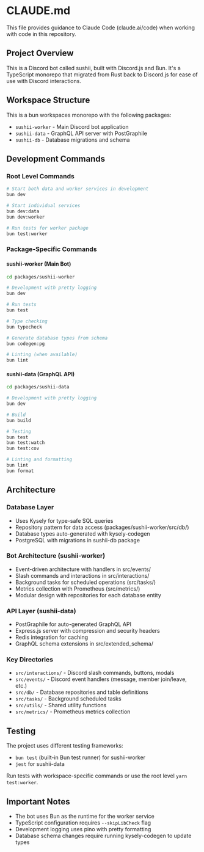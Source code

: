 # CLAUDE.md

This file provides guidance to Claude Code (claude.ai/code) when working with code in this repository.

## Project Overview

This is a Discord bot called sushii, built with Discord.js and Bun. It's a TypeScript monorepo that migrated from Rust back to Discord.js for ease of use with Discord interactions.

## Workspace Structure

This is a bun workspaces monorepo with the following packages:

- `sushii-worker` - Main Discord bot application
- `sushii-data` - GraphQL API server with PostGraphile 
- `sushii-db` - Database migrations and schema

## Development Commands

### Root Level Commands
```bash
# Start both data and worker services in development
bun dev

# Start individual services
bun dev:data
bun dev:worker

# Run tests for worker package
bun test:worker
```

### Package-Specific Commands

#### sushii-worker (Main Bot)
```bash
cd packages/sushii-worker

# Development with pretty logging
bun dev

# Run tests
bun test

# Type checking
bun typecheck

# Generate database types from schema
bun codegen:pg

# Linting (when available)
bun lint
```

#### sushii-data (GraphQL API)
```bash
cd packages/sushii-data

# Development with pretty logging
bun dev

# Build
bun build

# Testing
bun test
bun test:watch
bun test:cov

# Linting and formatting
bun lint
bun format
```

## Architecture

### Database Layer
- Uses Kysely for type-safe SQL queries
- Repository pattern for data access (packages/sushii-worker/src/db/)
- Database types auto-generated with kysely-codegen
- PostgreSQL with migrations in sushii-db package

### Bot Architecture (sushii-worker)
- Event-driven architecture with handlers in src/events/
- Slash commands and interactions in src/interactions/
- Background tasks for scheduled operations (src/tasks/)
- Metrics collection with Prometheus (src/metrics/)
- Modular design with repositories for each database entity

### API Layer (sushii-data)
- PostGraphile for auto-generated GraphQL API
- Express.js server with compression and security headers
- Redis integration for caching
- GraphQL schema extensions in src/extended_schema/

### Key Directories
- `src/interactions/` - Discord slash commands, buttons, modals
- `src/events/` - Discord event handlers (message, member join/leave, etc.)
- `src/db/` - Database repositories and table definitions
- `src/tasks/` - Background scheduled tasks
- `src/utils/` - Shared utility functions
- `src/metrics/` - Prometheus metrics collection

## Testing

The project uses different testing frameworks:
- `bun test` (built-in Bun test runner) for sushii-worker
- `jest` for sushii-data

Run tests with workspace-specific commands or use the root level `yarn test:worker`.

## Important Notes

- The bot uses Bun as the runtime for the worker service
- TypeScript configuration requires `--skipLibCheck` flag
- Development logging uses pino with pretty formatting
- Database schema changes require running kysely-codegen to update types